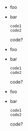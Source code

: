 * foo
 * bar

       code1
       code2

    code?

* foo
 * bar

       code1
       code2


    code?

* foo
 * bar

       code1
       code2



    code?
